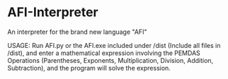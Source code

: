 # AFI-Interpreter
An interpreter for the brand new language "AFI"

USAGE: Run AFI.py or the AFI.exe included under /dist (Include all files in /dist), and enter a mathematical expression
involving the PEMDAS Operations (Parentheses, Exponents, Multiplication, Division, Addition, Subtraction), and the program
will solve the expression.

